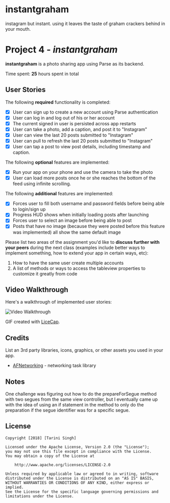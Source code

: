 # instantgraham
instagram but instant. using it leaves the taste of graham crackers behind in your mouth.

# Project 4 - *instantgraham*

**instantgraham** is a photo sharing app using Parse as its backend.

Time spent: **25** hours spent in total

## User Stories

The following **required** functionality is completed:

- [x] User can sign up to create a new account using Parse authentication
- [x] User can log in and log out of his or her account
- [x] The current signed in user is persisted across app restarts
- [x] User can take a photo, add a caption, and post it to "Instagram"
- [x] User can view the last 20 posts submitted to "Instagram"
- [x] User can pull to refresh the last 20 posts submitted to "Instagram"
- [x] User can tap a post to view post details, including timestamp and caption.

The following **optional** features are implemented:

- [x] Run your app on your phone and use the camera to take the photo
- [x] User can load more posts once he or she reaches the bottom of the feed using infinite scrolling.

The following **additional** features are implemented:

- [x] Forces user to fill both username and password fields before being able to login/sign up
- [x] Progress HUD shows when initially loading posts after launching
- [x] Forces user to select an image before being able to post
- [x] Posts that have no image (because they were posted before this feature was implemented) all show the same default image

Please list two areas of the assignment you'd like to **discuss further with your peers** during the next class (examples include better ways to implement something, how to extend your app in certain ways, etc):

1. How to have the same user create multiple accounts
2. A list of methods or ways to access the tableview properties to customize it greatly from code

## Video Walkthrough

Here's a walkthrough of implemented user stories:

<img src='http://i.imgur.com/link/to/your/gif/file.gif' title='Video Walkthrough' width='' alt='Video Walkthrough' />

GIF created with [LiceCap](http://www.cockos.com/licecap/).

## Credits

List an 3rd party libraries, icons, graphics, or other assets you used in your app.

- [AFNetworking](https://github.com/AFNetworking/AFNetworking) - networking task library


## Notes

One challenge was figuring out how to do the prepareForSegue method with two segues from the same view controller, but I eventually came up with the idea of using an if statement in the method to only do the preparation if the segue identifier was for a specific segue.

## License

    Copyright [2018] [Tarini Singh]

    Licensed under the Apache License, Version 2.0 (the "License");
    you may not use this file except in compliance with the License.
    You may obtain a copy of the License at

        http://www.apache.org/licenses/LICENSE-2.0

    Unless required by applicable law or agreed to in writing, software
    distributed under the License is distributed on an "AS IS" BASIS,
    WITHOUT WARRANTIES OR CONDITIONS OF ANY KIND, either express or implied.
    See the License for the specific language governing permissions and
    limitations under the License.
